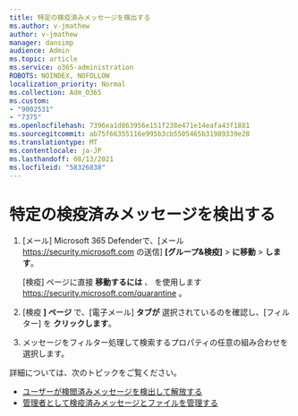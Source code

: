 ```yaml
---
title: 特定の検疫済みメッセージを検出する
ms.author: v-jmathew
author: v-jmathew
manager: dansimp
audience: Admin
ms.topic: article
ms.service: o365-administration
ROBOTS: NOINDEX, NOFOLLOW
localization_priority: Normal
ms.collection: Adm_O365
ms.custom:
- "9002531"
- "7375"
ms.openlocfilehash: 7396ea1d863956e151f238e471e14eafa43f1881
ms.sourcegitcommit: ab75f66355116e995b3cb5505465b31989339e28
ms.translationtype: MT
ms.contentlocale: ja-JP
ms.lasthandoff: 08/13/2021
ms.locfileid: "58326838"
---
```

# <a name="find-a-specific-quarantined-message"></a>特定の検疫済みメッセージを検出する

1. [メール] Microsoft 365 Defenderで、[メール <https://security.microsoft.com> の送信] **[グループ&検疫]** \> **に移動** \> **します**。

   [検疫] ページに直接 **移動するには** 、 を使用します <https://security.microsoft.com/quarantine> 。

2. [検疫 **] ページ** で、[電子メール] **タブが** 選択されているのを確認し、[フィルター] を **クリックします**。
3. メッセージをフィルター処理して検索するプロパティの任意の組み合わせを選択します。

詳細については、次のトピックをご覧ください。

- [ユーザーが検閲済みメッセージを検出して解放する](https://docs.microsoft.com/microsoft-365/security/office-365-security/find-and-release-quarantined-messages-as-a-user)
- [管理者として検疫済みメッセージとファイルを管理する](https://docs.microsoft.com/microsoft-365/security/office-365-security/manage-quarantined-messages-and-files)
